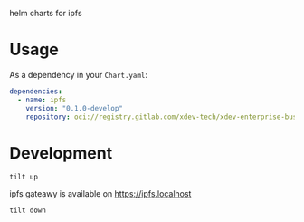 helm charts for ipfs

# Usage

As a dependency in your `Chart.yaml`:

~~~yaml
dependencies:
  - name: ipfs
    version: "0.1.0-develop"
    repository: oci://registry.gitlab.com/xdev-tech/xdev-enterprise-business-network/ipfs/helm
~~~

# Development

```
tilt up
```

ipfs gateawy is available on https://ipfs.localhost

```
tilt down
```
